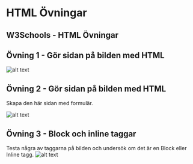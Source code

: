 # HTML Övningar

## W3Schools - HTML Övningar

## Övning 1 - Gör sidan på bilden med HTML

![alt text](./enkel_hemsida.png)

## Övning 2 - Gör sidan på bilden med HTML
Skapa den här sidan med formulär.

![alt text](./form.jpg)

## Övning 3 - Block och inline taggar
Testa några av taggarna på bilden och undersök om det är en Block eller Inline tagg.
![alt text](./taggar.png)



